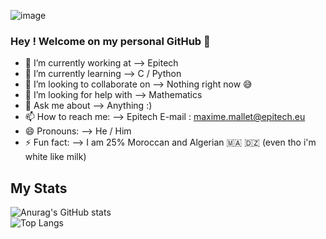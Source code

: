 ![image](https://user-images.githubusercontent.com/91740535/149844050-d2029860-e118-454a-9dda-7da592e341ae.png)


### Hey ! Welcome on my personal GitHub 👋

- 🏫 I’m currently working at --> Epitech
- 🌱 I’m currently learning --> C / Python
- 👯 I’m looking to collaborate on --> Nothing right now 😅
- 🤔 I’m looking for help with --> Mathematics
- 💬 Ask me about --> Anything :)
- 📫 How to reach me: --> Epitech E-mail : maxime.mallet@epitech.eu
- 😄 Pronouns: --> He / Him
- ⚡ Fun fact: --> I am 25% Moroccan and Algerian 🇲🇦 🇩🇿 (even tho i'm white like milk)

## My Stats
![Anurag's GitHub stats](https://github-readme-stats.vercel.app/api?username=MaxAuMax)                                        
![Top Langs](https://github-readme-stats.vercel.app/api/top-langs/?username=MaxAuMax&layout=compact)
